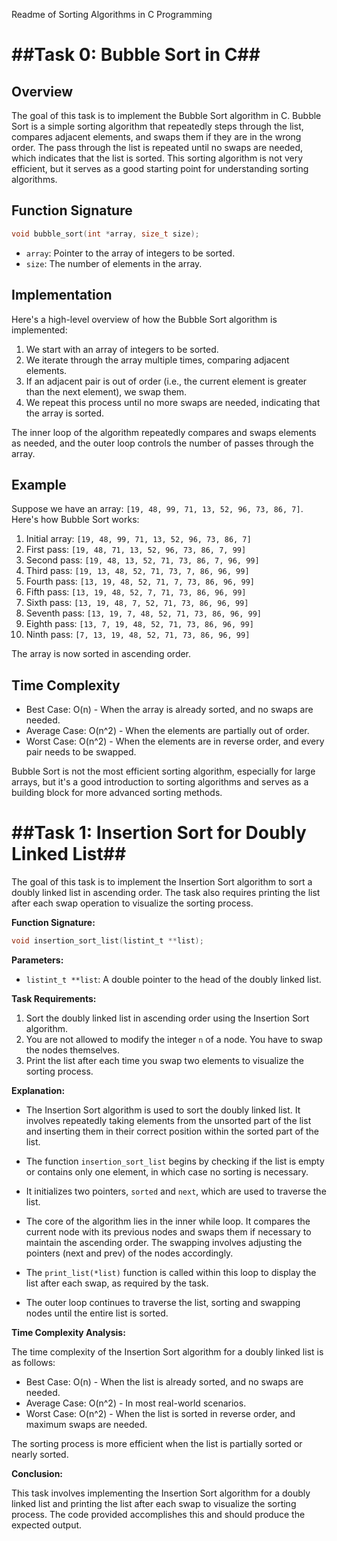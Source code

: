 Readme of Sorting Algorithms in C Programming

##Task 0: Bubble Sort in C##
===========================================================================

## Overview

The goal of this task is to implement the Bubble Sort algorithm in C. Bubble Sort is a simple sorting algorithm that repeatedly steps through the list, compares adjacent elements, and swaps them if they are in the wrong order. The pass through the list is repeated until no swaps are needed, which indicates that the list is sorted. This sorting algorithm is not very efficient, but it serves as a good starting point for understanding sorting algorithms.

## Function Signature

```c
void bubble_sort(int *array, size_t size);
```

- `array`: Pointer to the array of integers to be sorted.
- `size`: The number of elements in the array.

## Implementation

Here's a high-level overview of how the Bubble Sort algorithm is implemented:

1. We start with an array of integers to be sorted.
2. We iterate through the array multiple times, comparing adjacent elements.
3. If an adjacent pair is out of order (i.e., the current element is greater than the next element), we swap them.
4. We repeat this process until no more swaps are needed, indicating that the array is sorted.

The inner loop of the algorithm repeatedly compares and swaps elements as needed, and the outer loop controls the number of passes through the array.

## Example

Suppose we have an array: `[19, 48, 99, 71, 13, 52, 96, 73, 86, 7]`. Here's how Bubble Sort works:

1. Initial array: `[19, 48, 99, 71, 13, 52, 96, 73, 86, 7]`
2. First pass: `[19, 48, 71, 13, 52, 96, 73, 86, 7, 99]`
3. Second pass: `[19, 48, 13, 52, 71, 73, 86, 7, 96, 99]`
4. Third pass: `[19, 13, 48, 52, 71, 73, 7, 86, 96, 99]`
5. Fourth pass: `[13, 19, 48, 52, 71, 7, 73, 86, 96, 99]`
6. Fifth pass: `[13, 19, 48, 52, 7, 71, 73, 86, 96, 99]`
7. Sixth pass: `[13, 19, 48, 7, 52, 71, 73, 86, 96, 99]`
8. Seventh pass: `[13, 19, 7, 48, 52, 71, 73, 86, 96, 99]`
9. Eighth pass: `[13, 7, 19, 48, 52, 71, 73, 86, 96, 99]`
10. Ninth pass: `[7, 13, 19, 48, 52, 71, 73, 86, 96, 99]`

The array is now sorted in ascending order.

## Time Complexity

- Best Case: O(n) - When the array is already sorted, and no swaps are needed.
- Average Case: O(n^2) - When the elements are partially out of order.
- Worst Case: O(n^2) - When the elements are in reverse order, and every pair needs to be swapped.

Bubble Sort is not the most efficient sorting algorithm, especially for large arrays, but it's a good introduction to sorting algorithms and serves as a building block for more advanced sorting methods.



##Task 1: Insertion Sort for Doubly Linked List##
=================================================================================

The goal of this task is to implement the Insertion Sort algorithm to sort a doubly linked list in ascending order. The task also requires printing the list after each swap operation to visualize the sorting process.

**Function Signature:**

```c
void insertion_sort_list(listint_t **list);
```

**Parameters:**

- `listint_t **list`: A double pointer to the head of the doubly linked list.

**Task Requirements:**

1. Sort the doubly linked list in ascending order using the Insertion Sort algorithm.
2. You are not allowed to modify the integer `n` of a node. You have to swap the nodes themselves.
3. Print the list after each time you swap two elements to visualize the sorting process.

**Explanation:**

- The Insertion Sort algorithm is used to sort the doubly linked list. It involves repeatedly taking elements from the unsorted part of the list and inserting them in their correct position within the sorted part of the list.

- The function `insertion_sort_list` begins by checking if the list is empty or contains only one element, in which case no sorting is necessary.

- It initializes two pointers, `sorted` and `next`, which are used to traverse the list.

- The core of the algorithm lies in the inner while loop. It compares the current node with its previous nodes and swaps them if necessary to maintain the ascending order. The swapping involves adjusting the pointers (next and prev) of the nodes accordingly.

- The `print_list(*list)` function is called within this loop to display the list after each swap, as required by the task.

- The outer loop continues to traverse the list, sorting and swapping nodes until the entire list is sorted.

**Time Complexity Analysis:**

The time complexity of the Insertion Sort algorithm for a doubly linked list is as follows:

- Best Case: O(n) - When the list is already sorted, and no swaps are needed.
- Average Case: O(n^2) - In most real-world scenarios.
- Worst Case: O(n^2) - When the list is sorted in reverse order, and maximum swaps are needed.

The sorting process is more efficient when the list is partially sorted or nearly sorted.

**Conclusion:**

This task involves implementing the Insertion Sort algorithm for a doubly linked list and printing the list after each swap to visualize the sorting process. The code provided accomplishes this and should produce the expected output.



